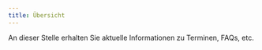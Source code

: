 ```yaml
---
title: Übersicht
---
```


An dieser Stelle erhalten Sie aktuelle Informationen zu Terminen, FAQs, etc.

<!--more-->